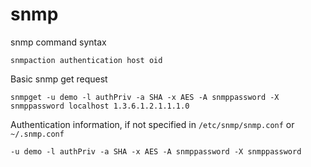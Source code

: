 snmp
==============================

snmp command syntax

`snmpaction authentication host oid`

Basic snmp get request

`snmpget -u demo -l authPriv -a SHA -x AES -A snmppassword -X snmppassword localhost 1.3.6.1.2.1.1.1.0`

Authentication information, if not specified in `/etc/snmp/snmp.conf` or `~/.snmp.conf`

`-u demo -l authPriv -a SHA -x AES -A snmppassword -X snmppassword`
